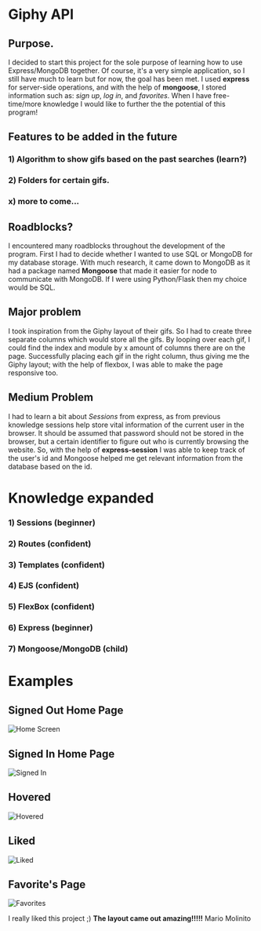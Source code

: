 # Giphy API
## Purpose.
I decided to start this project for the sole purpose of learning how to use Express/MongoDB together.
Of course, it's a very simple application, so I still have much to learn but for now, the goal has been met. 
I used **express** for server-side operations, and with the help of **mongoose**, I stored information such as: *sign up*, *log in*, and *favorites*. When I have free-time/more knowledge I would like to further the
the potential of this program!
## Features to be added in the future
### 1) Algorithm to show gifs based on the past searches (learn?)
### 2) Folders for certain gifs.
### x) more to come...
## Roadblocks?
I encountered many roadblocks throughout the development of the program. First I had to decide whether I wanted to use SQL or MongoDB
for my database storage. With much research, it came down to MongoDB as it had a package named **Mongoose** that
made it easier for node to communicate with MongoDB. If I were using Python/Flask then my choice would be SQL.
## Major problem
I took inspiration from the Giphy layout of their gifs. So I had to create three separate columns which would store all
the gifs. By looping over each gif, I could find the index and module by x amount of columns there are on the page.
Successfully placing each gif in the right column, thus giving me the Giphy layout; with the help of flexbox, I was able to
make the page responsive too.
## Medium Problem
I had to learn a bit about *Sessions* from express, as from previous knowledge sessions help store vital information of 
the current user in the browser. It should be assumed that password should not be stored in the browser, but a certain identifier
to figure out who is currently browsing the website. So, with the help of **express-session** I was able to keep track of the
user's id and Mongoose helped me get relevant information from the database based on the id.
# Knowledge expanded
### 1) Sessions (beginner)
### 2) Routes (confident)
### 3) Templates (confident)
### 4) EJS (confident)
### 5) FlexBox (confident)
### 6) Express (beginner)
### 7) Mongoose/MongoDB (child)

# Examples
## Signed Out Home Page
![Home Screen](https://github.com/theloneprogrammer729/DailyProjects/blob/main/GiphyAPI/images/signedOut.PNG?raw=true)
## Signed In Home Page
![Signed In](https://github.com/theloneprogrammer729/DailyProjects/blob/main/GiphyAPI/images/signedIn.PNG?raw=true)
## Hovered
![Hovered](https://github.com/theloneprogrammer729/DailyProjects/blob/main/GiphyAPI/images/hovered.PNG?raw=true)
## Liked
![Liked](https://github.com/theloneprogrammer729/DailyProjects/blob/main/GiphyAPI/images/liked.PNG?raw=true)
## Favorite's Page
![Favorites](https://github.com/theloneprogrammer729/DailyProjects/blob/main/GiphyAPI/images/favorites.PNG?raw=true)

I really liked this project ;) **The layout came out amazing!!!!!**
Mario Molinito
